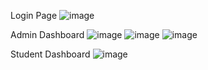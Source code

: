 Login Page
![image](https://github.com/user-attachments/assets/325924ca-6bb6-4f4e-8f88-a3433b887338)

Admin Dashboard
![image](https://github.com/user-attachments/assets/f7000fd3-e712-482f-83bb-57f0b69ca068)
![image](https://github.com/user-attachments/assets/0182030b-1b03-4f5a-a0d2-77f368fe1441)
![image](https://github.com/user-attachments/assets/5403153f-f00c-4e50-9276-41c3a2f22435)

Student Dashboard
![image](https://github.com/user-attachments/assets/b30a577c-f3eb-48ed-a80c-fffa01ea9161)
